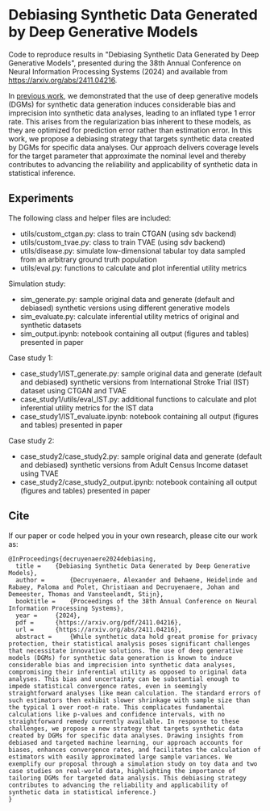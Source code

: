 # **Debiasing Synthetic Data Generated by Deep Generative Models**

Code to reproduce results in "Debiasing Synthetic Data Generated by Deep Generative Models", presented during the 38th Annual Conference on Neural Information Processing Systems (2024) and available from https://arxiv.org/abs/2411.04216.

In [previous work](https://proceedings.mlr.press/v244/decruyenaere24a.html), we demonstrated that the use of deep generative models (DGMs) for synthetic data generation induces considerable bias and imprecision into synthetic data analyses, leading to an inflated type 1 error rate. This arises from the regularization bias inherent to these models, as they are optimized for prediction error rather than estimation error. In this work, we propose a debiasing strategy that targets synthetic data created by DGMs for specific data analyses. Our approach delivers coverage levels for the target parameter that approximate the nominal level and thereby contributes to advancing the reliability and applicability of synthetic data in statistical inference.

## Experiments
The following class and helper files are included: 
- utils/custom_ctgan.py: class to train CTGAN (using sdv backend)
- utils/custom_tvae.py: class to train TVAE (using sdv backend)
- utils/disease.py: simulate low-dimensional tabular toy data sampled from an arbitrary ground truth population
- utils/eval.py: functions to calculate and plot inferential utility metrics

Simulation study: 
- sim_generate.py: sample original data and generate (default and debiased) synthetic versions using different generative models
- sim_evaluate.py: calculate inferential utility metrics of original and synthetic datasets
- sim_output.ipynb: notebook containing all output (figures and tables) presented in paper

Case study 1:
- case_study1/IST_generate.py: sample original data and generate (default and debiased) synthetic versions from International Stroke Trial (IST) dataset using CTGAN and TVAE
- case_study1/utils/eval_IST.py: additional functions to calculate and plot inferential utility metrics for the IST data
- case_study1/IST_evaluate.ipynb: notebook containing all output (figures and tables) presented in paper

Case study 2:
- case_study2/case_study2.py: sample original data and generate (default and debiased) synthetic versions from Adult Census Income dataset using TVAE
- case_study2/case_study2_output.ipynb: notebook containing all output (figures and tables) presented in paper

## Cite
If our paper or code helped you in your own research, please cite our work as:

```
@InProceedings{decruyenaere2024debiasing,
  title = 	 {Debiasing Synthetic Data Generated by Deep Generative Models},
  author =       {Decruyenaere, Alexander and Dehaene, Heidelinde and Rabaey, Paloma and Polet, Christiaan and Decruyenaere, Johan and Demeester, Thomas and Vansteelandt, Stijn},
  booktitle = 	 {Proceedings of the 38th Annual Conference on Neural Information Processing Systems},
  year = 	 {2024},
  pdf = 	 {https://arxiv.org/pdf/2411.04216},
  url = 	 {https://arxiv.org/abs/2411.04216},
  abstract = 	 {While synthetic data hold great promise for privacy protection, their statistical analysis poses significant challenges that necessitate innovative solutions. The use of deep generative models (DGMs) for synthetic data generation is known to induce considerable bias and imprecision into synthetic data analyses, compromising their inferential utility as opposed to original data analyses. This bias and uncertainty can be substantial enough to impede statistical convergence rates, even in seemingly straightforward analyses like mean calculation. The standard errors of such estimators then exhibit slower shrinkage with sample size than the typical 1 over root-n rate. This complicates fundamental calculations like p-values and confidence intervals, with no straightforward remedy currently available. In response to these challenges, we propose a new strategy that targets synthetic data created by DGMs for specific data analyses. Drawing insights from debiased and targeted machine learning, our approach accounts for biases, enhances convergence rates, and facilitates the calculation of estimators with easily approximated large sample variances. We exemplify our proposal through a simulation study on toy data and two case studies on real-world data, highlighting the importance of tailoring DGMs for targeted data analysis. This debiasing strategy contributes to advancing the reliability and applicability of synthetic data in statistical inference.}
}
```